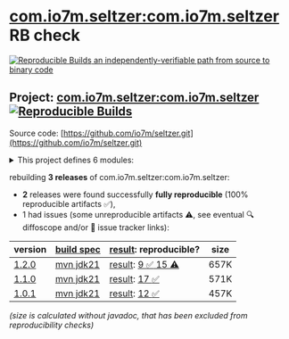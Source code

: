 [com.io7m.seltzer:com.io7m.seltzer](https://central.sonatype.com/artifact/com.io7m.seltzer/com.io7m.seltzer/versions) RB check
=======

[![Reproducible Builds](https://reproducible-builds.org/images/logos/rb.svg) an independently-verifiable path from source to binary code](https://reproducible-builds.org/)

## Project: [com.io7m.seltzer:com.io7m.seltzer](https://central.sonatype.com/artifact/com.io7m.seltzer/com.io7m.seltzer/versions) [![Reproducible Builds](https://img.shields.io/endpoint?url=https://raw.githubusercontent.com/jvm-repo-rebuild/reproducible-central/master/content/com/io7m/seltzer/badge.json)](https://github.com/jvm-repo-rebuild/reproducible-central/blob/master/content/com/io7m/seltzer/README.md)

Source code: [https://github.com/io7m/seltzer.git](https://github.com/io7m/seltzer.git)

<details><summary>This project defines 6 modules:</summary>

* [com.io7m.seltzer:com.io7m.seltzer](https://central.sonatype.com/artifact/com.io7m.seltzer/com.io7m.seltzer/overview)
* [com.io7m.seltzer:com.io7m.seltzer.api](https://central.sonatype.com/artifact/com.io7m.seltzer/com.io7m.seltzer.api/overview)
* [com.io7m.seltzer:com.io7m.seltzer.bom](https://central.sonatype.com/artifact/com.io7m.seltzer/com.io7m.seltzer.bom/overview)
* [com.io7m.seltzer:com.io7m.seltzer.io](https://central.sonatype.com/artifact/com.io7m.seltzer/com.io7m.seltzer.io/overview)
* [com.io7m.seltzer:com.io7m.seltzer.slf4j](https://central.sonatype.com/artifact/com.io7m.seltzer/com.io7m.seltzer.slf4j/overview)
* [com.io7m.seltzer:com.io7m.seltzer.tests](https://central.sonatype.com/artifact/com.io7m.seltzer/com.io7m.seltzer.tests/overview)
</details>

rebuilding **3 releases** of com.io7m.seltzer:com.io7m.seltzer:
- **2** releases were found successfully **fully reproducible** (100% reproducible artifacts :white_check_mark:),
- 1 had issues (some unreproducible artifacts :warning:, see eventual :mag: diffoscope and/or :memo: issue tracker links):

| version | [build spec](/BUILDSPEC.md) | [result](https://reproducible-builds.org/docs/jvm/): reproducible? | size |
| -- | --------- | ------ | -- |
| [1.2.0](https://central.sonatype.com/artifact/com.io7m.seltzer/com.io7m.seltzer/1.2.0/pom) | [mvn jdk21](com.io7m.seltzer-1.2.0.buildspec) | [result](com.io7m.seltzer-1.2.0.buildinfo): [9 :white_check_mark:  15 :warning:](com.io7m.seltzer-1.2.0.buildcompare) | 657K |
| [1.1.0](https://central.sonatype.com/artifact/com.io7m.seltzer/com.io7m.seltzer/1.1.0/pom) | [mvn jdk21](com.io7m.seltzer-1.1.0.buildspec) | [result](com.io7m.seltzer-1.1.0.buildinfo): [17 :white_check_mark: ](com.io7m.seltzer-1.1.0.buildcompare) | 571K |
| [1.0.1](https://central.sonatype.com/artifact/com.io7m.seltzer/com.io7m.seltzer/1.0.1/pom) | [mvn jdk21](com.io7m.seltzer-1.0.1.buildspec) | [result](com.io7m.seltzer-1.0.1.buildinfo): [12 :white_check_mark: ](com.io7m.seltzer-1.0.1.buildcompare) | 457K |

<i>(size is calculated without javadoc, that has been excluded from reproducibility checks)</i>

